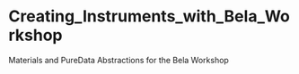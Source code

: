 # Creating_Instruments_with_Bela_Workshop
Materials and PureData Abstractions for the Bela Workshop

